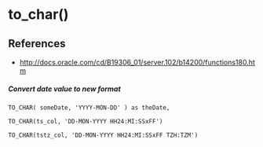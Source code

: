 # to_char()

## References
* http://docs.oracle.com/cd/B19306_01/server.102/b14200/functions180.htm

##### Convert date value to new format
```
TO_CHAR( someDate, 'YYYY-MON-DD' ) as theDate,
```
```
TO_CHAR(ts_col, 'DD-MON-YYYY HH24:MI:SSxFF')
```
```
TO_CHAR(tstz_col, 'DD-MON-YYYY HH24:MI:SSxFF TZH:TZM')
```
